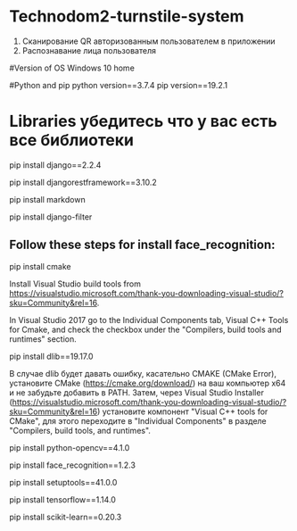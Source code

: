 # Technodom2-turnstile-system
1. Сканирование QR авторизованным пользователем в приложении 
2. Распознавание лица пользователя

#Version of OS Windows 10 home

#Python and pip
 python version==3.7.4
 pip version==19.2.1

# Libraries убедитесь что у вас есть все библиотеки
pip install django==2.2.4

pip install djangorestframework==3.10.2

pip install markdown

pip install django-filter  

## Follow these steps for install face_recognition:

pip install cmake

Install Visual Studio build tools from https://visualstudio.microsoft.com/thank-you-downloading-visual-studio/?sku=Community&rel=16.

In Visual Studio 2017 go to the Individual Components tab, Visual C++ Tools for Cmake, and check the checkbox under the "Compilers, build tools and runtimes" section.

pip install dlib==19.17.0 

В случае dlib будет давать ошибку, касательно CMAKE (CMake Error), установите CMake (https://cmake.org/download/) на ваш компьютер х64 и не забудьте добавить в PATH. Затем,  через Visual Studio Installer (https://visualstudio.microsoft.com/thank-you-downloading-visual-studio/?sku=Community&rel=16) установите компонент "Visual C++ tools for CMake", для этого переходите в "Individual Components" в разделе "Compilers, build tools, and runtimes".

pip install python-opencv==4.1.0

pip install face_recognition==1.2.3

pip install setuptools==41.0.0

pip install tensorflow==1.14.0

pip install scikit-learn==0.20.3
